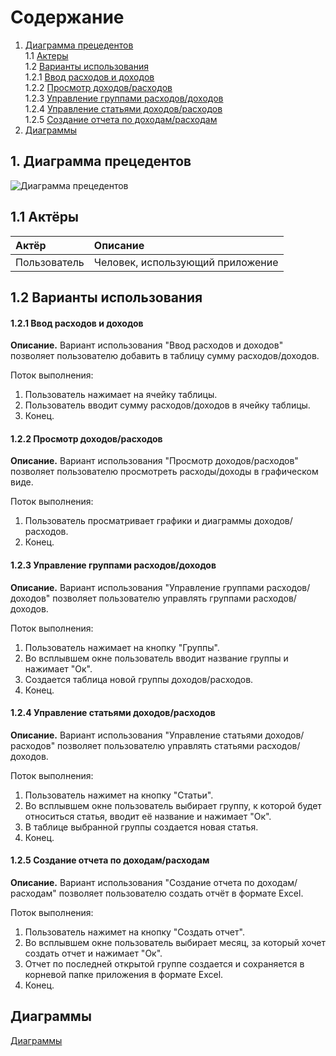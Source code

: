 # Содержание
1. [Диаграмма прецедентов](#1)<br>
1.1 [Актеры](#1.1)<br>
1.2 [Варианты использования](#1.2)<br>
1.2.1 [Ввод расходов и доходов](#1.2.1)<br>
1.2.2 [Просмотр доходов/расходов](#1.2.2)<br> 
1.2.3 [Управление группами расходов/доходов](#1.2.3)<br>
1.2.4 [Управление статьями доходов/расходов](#1.2.4)<br>
1.2.5 [Создание отчета по доходам/расходам](#1.2.5)<br>  
2. [Диаграммы](#2)<br>
    
## 1. Диаграмма прецедентов<a name="1"></a> 

![Диаграмма прецедентов](https://github.com/FakeAccountQWE/trtpo2/blob/main/diagrams/Use%20case/use_cases.png)


## 1.1 Актёры<a name="1.1"></a>

| Актёр | Описание |
|:--|:--|
| Пользователь | Человек, использующий приложение |

## 1.2 Варианты использования<a name="1.2"></a>

#### 1.2.1 Ввод расходов и доходов<a name="1.2.1"></a>
**Описание.** Вариант использования "Ввод расходов и доходов" позволяет пользователю добавить в таблицу сумму расходов/доходов.

Поток выполнения:
1. Пользователь нажимает на ячейку таблицы.
2. Пользователь вводит сумму расходов/доходов в ячейку таблицы.
3. Конец.

#### 1.2.2 Просмотр доходов/расходов<a name="1.2.2"></a>
**Описание.** Вариант использования "Просмотр доходов/расходов" позволяет пользователю просмотреть расходы/доходы в графическом виде.

Поток выполнения:
1. Пользователь просматривает графики и диаграммы доходов/расходов.
2. Конец.

#### 1.2.3 Управление группами расходов/доходов<a name="1.2.3"></a>
**Описание.** Вариант использования "Управление группами расходов/доходов" позволяет пользователю управлять группами расходов/доходов.

Поток выполнения:
1. Пользователь нажимает на кнопку "Группы".
2. Во всплывшем окне пользователь вводит название группы и нажимает "Ок".
3. Создается таблица новой группы доходов/расходов. 
4. Конец.

#### 1.2.4 Управление статьями доходов/расходов<a name="1.2.4"></a>
**Описание.** Вариант использования "Управление статьями доходов/расходов" позволяет пользователю управлять статьями расходов/доходов.

Поток выполнения:
1. Пользователь нажимет на кнопку "Статьи".
2. Во всплывшем окне пользователь выбирает группу, к которой будет относиться статья, вводит её название и нажимает "Ок".
3. В таблице выбранной группы создается новая статья.
4. Конец.

#### 1.2.5 Создание отчета по доходам/расходам<a name="1.2.5"></a>
**Описание.** Вариант использования "Создание отчета по доходам/расходам" позволяет пользователю создать отчёт в формате Excel.

Поток выполнения:
1. Пользователь нажимет на кнопку "Создать отчет".
2. Во всплывшем окне пользователь выбирает месяц, за который хочет создать отчет и нажимает "Ок".
3. Отчет по последней открытой группе создается и сохраняется в корневой папке приложения в формате Excel.
4. Конец.

## Диаграммы<a name="2"></a>
[Диаграммы](https://github.com/FakeAccountQWE/trtpo2/tree/main/diagrams)
